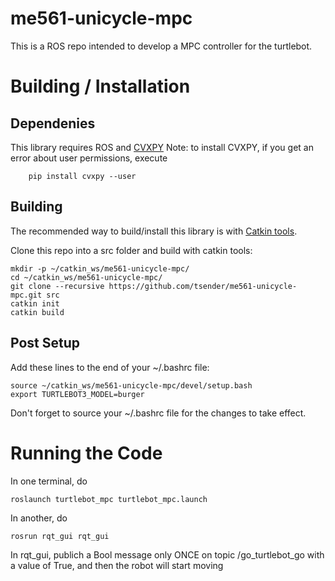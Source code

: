 me561-unicycle-mpc
==================

This is a ROS repo intended to develop a MPC controller for the turtlebot.

# Building / Installation

## Dependenies

This library requires ROS and [CVXPY](https://www.cvxpy.org/install/index.html)
Note: to install CVXPY, if you get an error about user permissions, execute 
        
        pip install cvxpy --user

## Building
The recommended way to build/install this library is with [Catkin tools](https://catkin-tools.readthedocs.io/en/latest/installing.html).

Clone this repo into a src folder and build with catkin tools:

    mkdir -p ~/catkin_ws/me561-unicycle-mpc/
    cd ~/catkin_ws/me561-unicycle-mpc/
    git clone --recursive https://github.com/tsender/me561-unicycle-mpc.git src
    catkin init
    catkin build
    
## Post Setup
Add these lines to the end of your ~/.bashrc file:

    source ~/catkin_ws/me561-unicycle-mpc/devel/setup.bash
    export TURTLEBOT3_MODEL=burger
    
Don't forget to source your ~/.bashrc file for the changes to take effect.

# Running the Code
In one terminal, do

    roslaunch turtlebot_mpc turtlebot_mpc.launch
    
In another, do

    rosrun rqt_gui rqt_gui

In rqt_gui, publich a Bool message only ONCE on topic /go_turtlebot_go with a value of True, and then the robot will start moving

